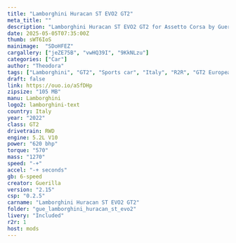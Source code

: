 ```yaml
---
title: "Lamborghini Huracan ST EVO2 GT2"
meta_title: ""
description: "Lamborghini Huracan ST EVO2 GT2 for Assetto Corsa by Guerilla"
date: 2025-05-05T07:35:00Z
thumb: sWT6IoS
mainimage:  "SDoHFEZ"
cargallery: ["jeZE75B", "vwHQ39I", "9KkNLzu"]
categories: ["Car"]
author: "Theodora"
tags: ["Lamborghini", "GT2", "Sports car", "Italy", "R2R", "GT2 European Series", "2022", "Guerilla"]
draft: false
link: https://ouo.io/aSfDHp
zipsize: "105 MB"
manu: Lamborghini
logo2: lamborghini-text
country: Italy
year: "2022"
class: GT2
drivetrain: RWD
engine: 5.2L V10
power: "620 bhp"
torque: "570"
mass: "1270"
speed: "-+"
accel: "-+ seconds"
gb: 6-speed
creator: Guerilla
version: "2.15"
csp: "0.2.5"
carname: "Lamborghini Huracan ST EVO2 GT2"
folder: "gue_lamborghini_huracan_st_evo2"
livery: "Included"
r2r: 1
host: mods
---
```

